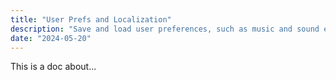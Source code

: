 ```yaml
---
title: "User Prefs and Localization"
description: "Save and load user preferences, such as music and sound effect volumes or selected language. Effortlessly implement multi-language support and game localization."
date: "2024-05-20"
---
```


This is a doc about...
